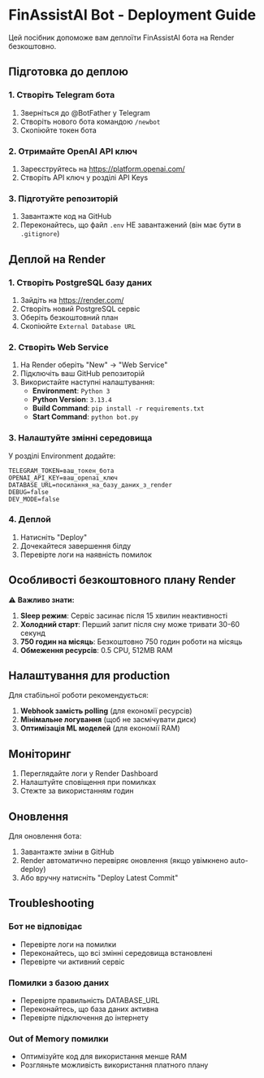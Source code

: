 # FinAssistAI Bot - Deployment Guide

Цей посібник допоможе вам деплоїти FinAssistAI бота на Render безкоштовно.

## Підготовка до деплою

### 1. Створіть Telegram бота

1. Зверніться до @BotFather у Telegram
2. Створіть нового бота командою `/newbot`
3. Скопіюйте токен бота

### 2. Отримайте OpenAI API ключ

1. Зареєструйтесь на https://platform.openai.com/
2. Створіть API ключ у розділі API Keys

### 3. Підготуйте репозиторій

1. Завантажте код на GitHub
2. Переконайтесь, що файл `.env` НЕ завантажений (він має бути в `.gitignore`)

## Деплой на Render

### 1. Створіть PostgreSQL базу даних

1. Зайдіть на https://render.com/
2. Створіть новий PostgreSQL сервіс
3. Оберіть безкоштовний план
4. Скопіюйте `External Database URL`

### 2. Створіть Web Service

1. На Render оберіть "New" → "Web Service"
2. Підключіть ваш GitHub репозиторій
3. Використайте наступні налаштування:
   - **Environment**: `Python 3`
   - **Python Version**: `3.13.4`
   - **Build Command**: `pip install -r requirements.txt`
   - **Start Command**: `python bot.py`

### 3. Налаштуйте змінні середовища

У розділі Environment додайте:

```
TELEGRAM_TOKEN=ваш_токен_бота
OPENAI_API_KEY=ваш_openai_ключ
DATABASE_URL=посилання_на_базу_даних_з_render
DEBUG=false
DEV_MODE=false
```

### 4. Деплой

1. Натисніть "Deploy"
2. Дочекайтеся завершення білду
3. Перевірте логи на наявність помилок

## Особливості безкоштовного плану Render

⚠️ **Важливо знати:**

1. **Sleep режим**: Сервіс засинає після 15 хвилин неактивності
2. **Холодний старт**: Перший запит після сну може тривати 30-60 секунд
3. **750 годин на місяць**: Безкоштовно 750 годин роботи на місяць
4. **Обмеження ресурсів**: 0.5 CPU, 512MB RAM

## Налаштування для production

Для стабільної роботи рекомендується:

1. **Webhook замість polling** (для економії ресурсів)
2. **Мінімальне логування** (щоб не засмічувати диск)
3. **Оптимізація ML моделей** (для економії RAM)

## Моніторинг

1. Переглядайте логи у Render Dashboard
2. Налаштуйте сповіщення при помилках
3. Стежте за використанням годин

## Оновлення

Для оновлення бота:

1. Завантажте зміни в GitHub
2. Render автоматично перевіряє оновлення (якщо увімкнено auto-deploy)
3. Або вручну натисніть "Deploy Latest Commit"

## Troubleshooting

### Бот не відповідає

- Перевірте логи на помилки
- Переконайтесь, що всі змінні середовища встановлені
- Перевірте чи активний сервіс

### Помилки з базою даних

- Перевірте правильність DATABASE_URL
- Переконайтесь, що база даних активна
- Перевірте підключення до інтернету

### Out of Memory помилки

- Оптимізуйте код для використання менше RAM
- Розгляньте можливість використання платного плану
